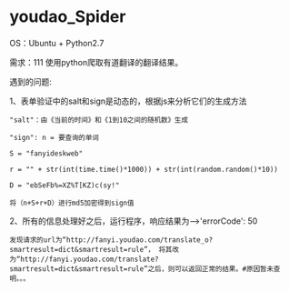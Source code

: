 # youdao_Spider

OS：Ubuntu + Python2.7

需求：111
  使用python爬取有道翻译的翻译结果。

遇到的问题:

  1、表单验证中的salt和sign是动态的，根据js来分析它们的生成方法

    "salt"：由《当前的时间》和《1到10之间的随机数》生成

    "sign": n = 要查询的单词

    S = "fanyideskweb"

    r = "" + str(int(time.time()*1000)) + str(int(random.random()*10))

    D = "ebSeFb%=XZ%T[KZ)c(sy!"

    将（n+S+r+D）进行md5加密得到sign值

  2、所有的信息处理好之后，运行程序，响应结果为-->'errorCode': 50

    发现请求的url为“http://fanyi.youdao.com/translate_o?smartresult=dict&smartresult=rule”， 将其改为“http://fanyi.youdao.com/translate?smartresult=dict&smartresult=rule”之后，则可以返回正常的结果。#原因暂未查明。。。
